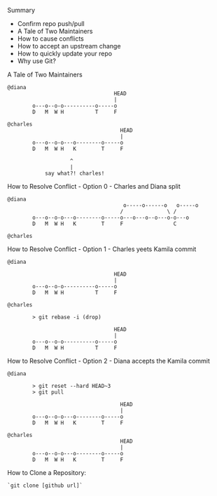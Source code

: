 Summary

- Confirm repo push/pull
- A Tale of Two Maintainers
- How to cause conflicts
- How to accept an upstream change
- How to quickly update your repo
- Why use Git?


A Tale of Two Maintainers

```console
@diana
                                  HEAD
                                  |
        o---o--o-o----------o-----o
        D   M  W H          T     F

@charles
                                    HEAD
                                    |
        o---o--o-o---o--------o-----o
        D   M  W H   K        T     F

                    ^
                    |
            say what?! charles!
```

How to Resolve Conflict - Option 0 - Charles and Diana split 

```console
@diana
                                     o-----o------o   o-----o
                                    /              \ /
        o---o--o-o---o--------o-----o---o---o--o---o-o---o
        D   M  W H   K        T     F                C

@charles
```

How to Resolve Conflict - Option 1 - Charles yeets Kamila commit

```console        
@diana

                                  HEAD
                                  |
        o---o--o-o----------o-----o
        D   M  W H          T     F

@charles

        > git rebase -i (drop)

                                  HEAD
                                  |
        o---o--o-o----------o-----o
        D   M  W H          T     F
```

How to Resolve Conflict - Option 2 - Diana accepts the Kamila commit

```console        
@diana

        > git reset --hard HEAD~3
        > git pull

                                    HEAD
                                    |
        o---o--o-o---o--------o-----o
        D   M  W H   K        T     F

@charles
                                    HEAD
                                    |
        o---o--o-o---o--------o-----o
        D   M  W H   K        T     F
```

How to Clone a Repository:

    `git clone [github url]`